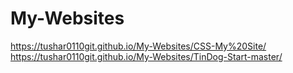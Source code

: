 # My-Websites
https://tushar0110git.github.io/My-Websites/CSS-My%20Site/
https://tushar0110git.github.io/My-Websites/TinDog-Start-master/
